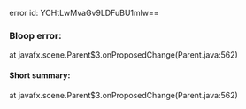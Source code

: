 error id: YCHtLwMvaGv9LDFuBU1mlw==
### Bloop error:

at javafx.scene.Parent$3.onProposedChange(Parent.java:562)
#### Short summary: 

at javafx.scene.Parent$3.onProposedChange(Parent.java:562)